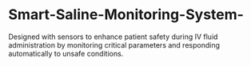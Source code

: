 # Smart-Saline-Monitoring-System-
Designed with sensors to enhance patient safety during IV fluid administration by monitoring critical parameters and responding automatically to unsafe conditions.
